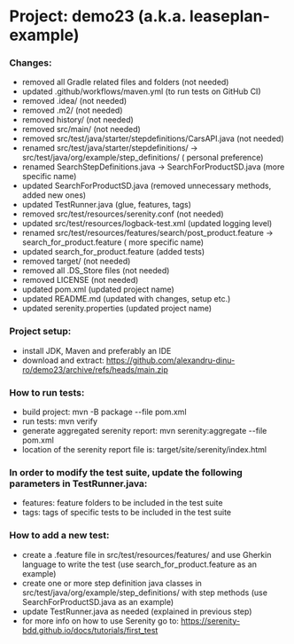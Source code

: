 # Project: demo23 (a.k.a. leaseplan-example)

### Changes:

- removed all Gradle related files and folders (not needed)
- updated .github/workflows/maven.yml (to run tests on GitHub CI)
- removed .idea/ (not needed)
- removed .m2/ (not needed)
- removed history/ (not needed)
- removed src/main/ (not needed)
- removed src/test/java/starter/stepdefinitions/CarsAPI.java (not needed)
- renamed src/test/java/starter/stepdefinitions/ -> src/test/java/org/example/step_definitions/ (
  personal preference)
- renamed SearchStepDefinitions.java -> SearchForProductSD.java (more specific name)
- updated SearchForProductSD.java (removed unnecessary methods, added new ones)
- updated TestRunner.java (glue, features, tags)
- removed src/test/resources/serenity.conf (not needed)
- updated src/test/resources/logback-test.xml (updated logging level)
- renamed src/test/resources/features/search/post_product.feature -> search_for_product.feature (
  more specific name)
- updated search_for_product.feature (added tests)
- removed target/ (not needed)
- removed all .DS_Store files (not needed)
- removed LICENSE (not needed)
- updated pom.xml (updated project name)
- updated README.md (updated with changes, setup etc.)
- updated serenity.properties (updated project name)

### Project setup:

- install JDK, Maven and preferably an IDE
- download and extract: https://github.com/alexandru-dinu-ro/demo23/archive/refs/heads/main.zip

### How to run tests:

- build project: mvn -B package --file pom.xml
- run tests: mvn verify
- generate aggregated serenity report: mvn serenity:aggregate --file pom.xml
- location of the serenity report file is: target/site/serenity/index.html

### In order to modify the test suite, update the following parameters in TestRunner.java:

- features: feature folders to be included in the test suite
- tags: tags of specific tests to be included in the test suite

### How to add a new test:

- create a .feature file in src/test/resources/features/ and use Gherkin language to write the
  test (use search_for_product.feature as an example)
- create one or more step definition java classes in src/test/java/org/example/step_definitions/
  with step methods (use SearchForProductSD.java as an example)
- update TestRunner.java as needed (explained in previous step)
- for more info on how to use Serenity go
  to: https://serenity-bdd.github.io/docs/tutorials/first_test
